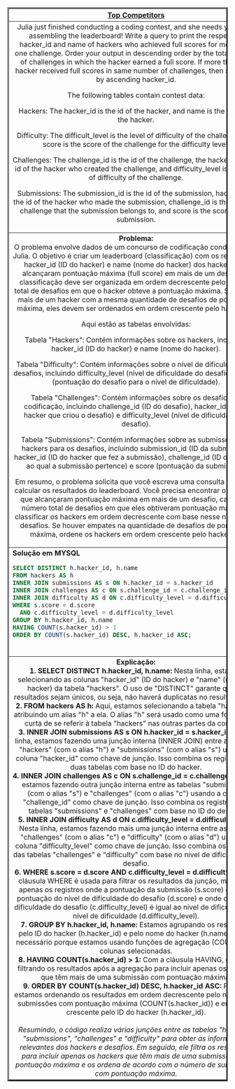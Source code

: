   <table width="100%" border="3" cellspacing="0" cellpadding="8">
    <tr>
      <th colspan="2"><a href="https://www.hackerrank.com/challenges/full-score/">Top Competitors</a></th>
    </tr>
    
  <tr>
      <td colspan="2" align="center">Julia just finished conducting a coding contest, and she needs your help assembling the leaderboard! Write a query to print the respective hacker_id and name of hackers who achieved full scores for more than one challenge. Order your output in descending order by the total number of challenges in which the hacker earned a full score. If more than one hacker received full scores in same number of challenges, then sort them by ascending hacker_id.

The following tables contain contest data:

Hackers: The hacker_id is the id of the hacker, and name is the name of the hacker. 

Difficulty: The difficult_level is the level of difficulty of the challenge, and score is the score of the challenge for the difficulty level. 

Challenges: The challenge_id is the id of the challenge, the hacker_id is the id of the hacker who created the challenge, and difficulty_level is the level of difficulty of the challenge. 

Submissions: The submission_id is the id of the submission, hacker_id is the id of the hacker who made the submission, challenge_id is the id of the challenge that the submission belongs to, and score is the score of the submission.<br>
    </td>
    </tr>
    
  <tr>
      <td colspan="2"  align="center"><b>Problema:</b><br>O problema envolve dados de um concurso de codificação conduzido por Julia. O objetivo é criar um leaderboard (classificação) com os respectivos hacker_id (ID do hacker) e name (nome do hacker) dos hackers que alcançaram pontuação máxima (full score) em mais de um desafio. A classificação deve ser organizada em ordem decrescente pelo número total de desafios em que o hacker obteve a pontuação máxima. Se houver mais de um hacker com a mesma quantidade de desafios de pontuação máxima, eles devem ser ordenados em ordem crescente pelo hacker_id.

Aqui estão as tabelas envolvidas:

Tabela "Hackers": Contém informações sobre os hackers, incluindo hacker_id (ID do hacker) e name (nome do hacker).

Tabela "Difficulty": Contém informações sobre o nível de dificuldade dos desafios, incluindo difficulty_level (nível de dificuldade do desafio) e score (pontuação do desafio para o nível de dificuldade).

Tabela "Challenges": Contém informações sobre os desafios de codificação, incluindo challenge_id (ID do desafio), hacker_id (ID do hacker que criou o desafio) e difficulty_level (nível de dificuldade do desafio).

Tabela "Submissions": Contém informações sobre as submissões dos hackers para os desafios, incluindo submission_id (ID da submissão), hacker_id (ID do hacker que fez a submissão), challenge_id (ID do desafio ao qual a submissão pertence) e score (pontuação da submissão).

Em resumo, o problema solicita que você escreva uma consulta SQL para calcular os resultados do leaderboard. Você precisa encontrar os hackers que alcançaram pontuação máxima em mais de um desafio, calcular o número total de desafios em que eles obtiveram pontuação máxima e classificar os hackers em ordem decrescente com base nesse número de desafios. Se houver empates na quantidade de desafios de pontuação máxima, ordene os hackers em ordem crescente pelo hacker_id.</td>
  </tr>
    
  <tr>
      <td colspan="2"  align="left">
        <b>Solução em MYSQL</b><br>
        
  ```sql
  SELECT DISTINCT h.hacker_id, h.name
  FROM hackers AS h
  INNER JOIN submissions AS s ON h.hacker_id = s.hacker_id
  INNER JOIN challenges AS c ON s.challenge_id = c.challenge_id
  INNER JOIN difficulty AS d ON c.difficulty_level = d.difficulty_level
  WHERE s.score = d.score
    AND c.difficulty_level = d.difficulty_level
  GROUP BY h.hacker_id, h.name
  HAVING COUNT(s.hacker_id) > 1
  ORDER BY COUNT(s.hacker_id) DESC, h.hacker_id ASC;
  ```
  <br>
    </td>
  </tr>
    
  <tr>
    <td colspan="2"  align="center">
    <b>Explicação:</b><br>
    <b>1. SELECT DISTINCT h.hacker_id, h.name:</b> Nesta linha, estamos selecionando as colunas "hacker_id" (ID do hacker) e "name" (nome do hacker) da tabela "hackers". O uso de "DISTINCT" garante que os resultados sejam únicos, ou seja, não haverá duplicatas no resultado final.<br>
    <b>2. FROM hackers AS h:</b> Aqui, estamos selecionando a tabela "hackers" e atribuindo um alias "h" a ela. O alias "h" será usado como uma forma mais curta de se referir à tabela "hackers" nas outras partes da consulta.<br>
    <b>3. INNER JOIN submissions AS s ON h.hacker_id = s.hacker_id:</b> Nesta linha, estamos fazendo uma junção interna (INNER JOIN) entre as tabelas "hackers" (com o alias "h") e "submissions" (com o alias "s") usando a coluna "hacker_id" como chave de junção. Isso combina os registros das duas tabelas com base no ID do hacker.<br>
    <b>4. INNER JOIN challenges AS c ON s.challenge_id = c.challenge_id:</b> Aqui, estamos fazendo outra junção interna entre as tabelas "submissions" (com o alias "s") e "challenges" (com o alias "c") usando a coluna "challenge_id" como chave de junção. Isso combina os registros das tabelas "submissions" e "challenges" com base no ID do desafio.<br>
    <b>5. INNER JOIN difficulty AS d ON c.difficulty_level = d.difficulty_level:</b> Nesta linha, estamos fazendo mais uma junção interna entre as tabelas "challenges" (com o alias "c") e "difficulty" (com o alias "d") usando a coluna "difficulty_level" como chave de junção. Isso combina os registros das tabelas "challenges" e "difficulty" com base no nível de dificuldade do desafio.<br>
    <b>6. WHERE s.score = d.score AND c.difficulty_level = d.difficulty_level:</b> A cláusula WHERE é usada para filtrar os resultados da junção, mantendo apenas os registros onde a pontuação da submissão (s.score) é igual à pontuação do nível de dificuldade do desafio (d.score) e onde o nível de dificuldade do desafio (c.difficulty_level) é igual ao nível de dificuldade do nível de dificuldade (d.difficulty_level).<br>
    <b>7. GROUP BY h.hacker_id, h.name:</b> Estamos agrupando os resultados pelo ID do hacker (h.hacker_id) e pelo nome do hacker (h.name). Isso é necessário porque estamos usando funções de agregação (COUNT) nas colunas selecionadas.<br>
    <b>8. HAVING COUNT(s.hacker_id) > 1:</b> Com a cláusula HAVING, estamos filtrando os resultados após a agregação para incluir apenas os hackers que têm mais de uma submissão com pontuação máxima.<br>
    <b>9. ORDER BY COUNT(s.hacker_id) DESC, h.hacker_id ASC:</b> Por fim, estamos ordenando os resultados em ordem decrescente pelo número de submissões com pontuação máxima (COUNT(s.hacker_id)) e em ordem crescente pelo ID do hacker (h.hacker_id).<br>
    <br>
    <i>Resumindo, o código realiza várias junções entre as tabelas "hackers", "submissions", "challenges" e "difficulty" para obter as informações relevantes dos hackers e desafios. Em seguida, ele filtra os resultados para incluir apenas os hackers que têm mais de uma submissão com pontuação máxima e os ordena de acordo com o número de submissões com pontuação máxima.</i>
    </td>
  </tr>
    
  </table>
